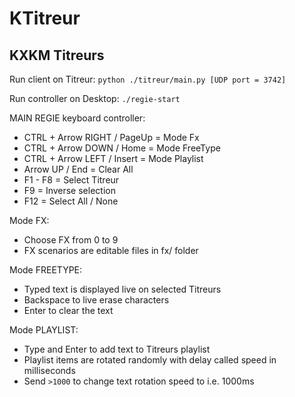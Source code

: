 # KTitreur
## KXKM Titreurs

Run client on Titreur:
`python ./titreur/main.py [UDP port = 3742]`

Run controller on Desktop:
`./regie-start`

MAIN REGIE keyboard controller:
- CTRL + Arrow RIGHT / PageUp  = Mode Fx
- CTRL + Arrow DOWN  / Home    = Mode FreeType
- CTRL + Arrow LEFT  / Insert  = Mode Playlist
- Arrow UP    / End             = Clear All
- F1 - F8                       = Select Titreur
- F9                            = Inverse selection
- F12                           = Select All / None


Mode FX:
- Choose FX from 0 to 9
- FX scenarios are editable files in fx/ folder

Mode FREETYPE:
- Typed text is displayed live on selected Titreurs
- Backspace to live erase characters
- Enter to clear the text

Mode PLAYLIST:
- Type and Enter to add text to Titreurs playlist
- Playlist items are rotated randomly with delay called speed in milliseconds
- Send `>1000` to change text rotation speed to i.e. 1000ms



